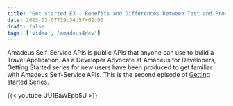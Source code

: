 ```yaml
---
title: "Get started E3 - Benefits and Differences between Test and Production"
date: 2023-03-07T19:34:57+02:00
draft: false
tags: ['video', 'amadeus4dev'] 
---
```


Amadeus Self-Service APIs is public APIs that anyone can use to build a Travel Application. As a Developer Advocate at Amadeus for Developers, Getting Started series for new users have been produced to get familiar with Amadeus Self-Service APIs. This is the second episode of [Getting started Series](https://youtube.com/playlist?list=PLBehidtj-OiqQ0sIHBPvwf-8GAjMTJehF).

{{< youtube UU1EaWEpb5U >}}